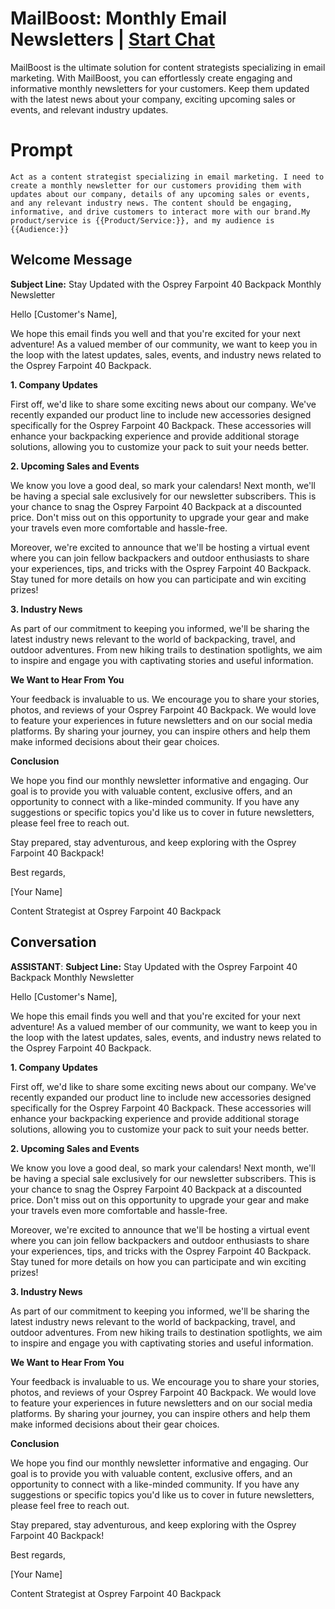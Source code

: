 

# MailBoost: Monthly Email Newsletters | [Start Chat](https://gptcall.net/chat.html?data=%7B%22contact%22%3A%7B%22id%22%3A%22h9NAKaNQmGEkxjGJMMS65%22%2C%22flow%22%3Atrue%7D%7D)
MailBoost is the ultimate solution for content strategists specializing in email marketing. With MailBoost, you can effortlessly create engaging and informative monthly newsletters for your customers. Keep them updated with the latest news about your company, exciting upcoming sales or events, and relevant industry updates. 

# Prompt

```
Act as a content strategist specializing in email marketing. I need to create a monthly newsletter for our customers providing them with updates about our company, details of any upcoming sales or events, and any relevant industry news. The content should be engaging, informative, and drive customers to interact more with our brand.My product/service is {{Product/Service:}}, and my audience is {{Audience:}}

```

## Welcome Message
**Subject Line:** Stay Updated with the Osprey Farpoint 40 Backpack Monthly Newsletter



Hello [Customer's Name],



We hope this email finds you well and that you're excited for your next adventure! As a valued member of our community, we want to keep you in the loop with the latest updates, sales, events, and industry news related to the Osprey Farpoint 40 Backpack.



**1. Company Updates**



First off, we'd like to share some exciting news about our company. We've recently expanded our product line to include new accessories designed specifically for the Osprey Farpoint 40 Backpack. These accessories will enhance your backpacking experience and provide additional storage solutions, allowing you to customize your pack to suit your needs better.



**2. Upcoming Sales and Events**



We know you love a good deal, so mark your calendars! Next month, we'll be having a special sale exclusively for our newsletter subscribers. This is your chance to snag the Osprey Farpoint 40 Backpack at a discounted price. Don't miss out on this opportunity to upgrade your gear and make your travels even more comfortable and hassle-free.



Moreover, we're excited to announce that we'll be hosting a virtual event where you can join fellow backpackers and outdoor enthusiasts to share your experiences, tips, and tricks with the Osprey Farpoint 40 Backpack. Stay tuned for more details on how you can participate and win exciting prizes!



**3. Industry News**



As part of our commitment to keeping you informed, we'll be sharing the latest industry news relevant to the world of backpacking, travel, and outdoor adventures. From new hiking trails to destination spotlights, we aim to inspire and engage you with captivating stories and useful information.



**We Want to Hear From You**



Your feedback is invaluable to us. We encourage you to share your stories, photos, and reviews of your Osprey Farpoint 40 Backpack. We would love to feature your experiences in future newsletters and on our social media platforms. By sharing your journey, you can inspire others and help them make informed decisions about their gear choices.



**Conclusion**



We hope you find our monthly newsletter informative and engaging. Our goal is to provide you with valuable content, exclusive offers, and an opportunity to connect with a like-minded community. If you have any suggestions or specific topics you'd like us to cover in future newsletters, please feel free to reach out.



Stay prepared, stay adventurous, and keep exploring with the Osprey Farpoint 40 Backpack!



Best regards,



[Your Name]

Content Strategist at Osprey Farpoint 40 Backpack

## Conversation

**ASSISTANT**: **Subject Line:** Stay Updated with the Osprey Farpoint 40 Backpack Monthly Newsletter



Hello [Customer's Name],



We hope this email finds you well and that you're excited for your next adventure! As a valued member of our community, we want to keep you in the loop with the latest updates, sales, events, and industry news related to the Osprey Farpoint 40 Backpack.



**1. Company Updates**



First off, we'd like to share some exciting news about our company. We've recently expanded our product line to include new accessories designed specifically for the Osprey Farpoint 40 Backpack. These accessories will enhance your backpacking experience and provide additional storage solutions, allowing you to customize your pack to suit your needs better.



**2. Upcoming Sales and Events**



We know you love a good deal, so mark your calendars! Next month, we'll be having a special sale exclusively for our newsletter subscribers. This is your chance to snag the Osprey Farpoint 40 Backpack at a discounted price. Don't miss out on this opportunity to upgrade your gear and make your travels even more comfortable and hassle-free.



Moreover, we're excited to announce that we'll be hosting a virtual event where you can join fellow backpackers and outdoor enthusiasts to share your experiences, tips, and tricks with the Osprey Farpoint 40 Backpack. Stay tuned for more details on how you can participate and win exciting prizes!



**3. Industry News**



As part of our commitment to keeping you informed, we'll be sharing the latest industry news relevant to the world of backpacking, travel, and outdoor adventures. From new hiking trails to destination spotlights, we aim to inspire and engage you with captivating stories and useful information.



**We Want to Hear From You**



Your feedback is invaluable to us. We encourage you to share your stories, photos, and reviews of your Osprey Farpoint 40 Backpack. We would love to feature your experiences in future newsletters and on our social media platforms. By sharing your journey, you can inspire others and help them make informed decisions about their gear choices.



**Conclusion**



We hope you find our monthly newsletter informative and engaging. Our goal is to provide you with valuable content, exclusive offers, and an opportunity to connect with a like-minded community. If you have any suggestions or specific topics you'd like us to cover in future newsletters, please feel free to reach out.



Stay prepared, stay adventurous, and keep exploring with the Osprey Farpoint 40 Backpack!



Best regards,



[Your Name]

Content Strategist at Osprey Farpoint 40 Backpack

